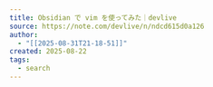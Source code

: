 ```yaml
---
title: Obsidian で vim を使ってみた｜devlive
source: https://note.com/devlive/n/ndcd615d0a126
author:
  - "[[2025-08-31T21-18-51]]"
created: 2025-08-22
tags:
  - search
---
```

